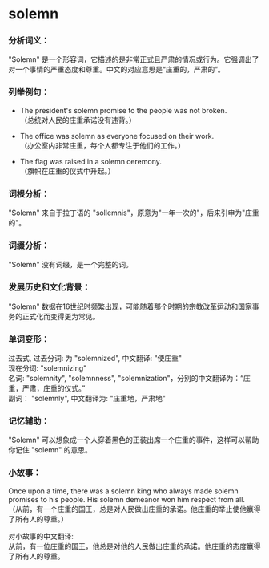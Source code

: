 # solemn

### 分析词义：

  

"Solemn" 是一个形容词，它描述的是非常正式且严肃的情况或行为。它强调出了对一个事情的严重态度和尊重。中文的对应意思是“庄重的，严肃的”。

  

### 列举例句：

  

*   The president's solemn promise to the people was not broken.  
    （总统对人民的庄重承诺没有违背。）
    
      
    
*   The office was solemn as everyone focused on their work.  
    （办公室内非常庄重，每个人都专注于他们的工作。）
    
      
    
*   The flag was raised in a solemn ceremony.  
    （旗帜在庄重的仪式中升起。）
    
      
    

  

### 词根分析：

  

"Solemn" 来自于拉丁语的 "sollemnis"，原意为"一年一次的"，后来引申为"庄重的"。

  

### 词缀分析：

  

"Solemn" 没有词缀，是一个完整的词。

  

### 发展历史和文化背景：

  

"Solemn" 数据在16世纪时频繁出现，可能随着那个时期的宗教改革运动和国家事务的正式化而变得更为常见。

  

### 单词变形：

  

过去式, 过去分词: 为 "solemnized", 中文翻译: "使庄重"  
现在分词: "solemnizing"  
名词: "solemnity", "solemnness", "solemnization"，分别的中文翻译为：“庄重，严肃，庄重的仪式。”  
副词： "solemnly", 中文翻译为: "庄重地，严肃地"

  

### 记忆辅助：

  

"Solemn" 可以想象成一个人穿着黑色的正装出席一个庄重的事件，这样可以帮助你记住 "solemn" 的意思。

  

### 小故事：

  

Once upon a time, there was a solemn king who always made solemn promises to his people. His solemn demeanor won him respect from all.  
（从前，有一个庄重的国王，总是对人民做出庄重的承诺。他庄重的举止使他赢得了所有人的尊重。）

  

对小故事的中文翻译:  
从前，有一位庄重的国王，他总是对他的人民做出庄重的承诺。他庄重的态度赢得了所有人的尊重。
